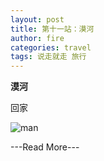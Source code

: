 ```yaml
---
layout: post
title: 第十一站：漠河
author: fire
categories: travel 
tags: 说走就走 旅行
---
```


**漠河**

回家

![man](http://image.sideproject.cn/dog_8541.png)


---Read More---
